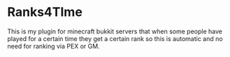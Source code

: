 Ranks4TIme
==========

This is my plugin for minecraft bukkit servers that when some people have played for a certain time they get a certain rank so this is automatic and no need for ranking via PEX or GM.
